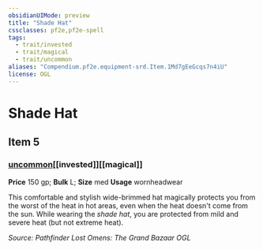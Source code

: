 ```yaml
---
obsidianUIMode: preview
title: "Shade Hat"
cssclasses: pf2e,pf2e-spell
tags:
  - trait/invested
  - trait/magical
  - trait/uncommon
aliases: "Compendium.pf2e.equipment-srd.Item.1Md7gEeGcqs7n4iU"
license: OGL
---
```

# Shade Hat
## Item 5
### [uncommon](uncommon "Uncommon Rarity Trait")[[invested]][[magical]]


**Price** 150 gp; 
**Bulk** L; **Size** med
**Usage** wornheadwear

This comfortable and stylish wide-brimmed hat magically protects you from the worst of the heat in hot areas, even when the heat doesn't come from the sun. While wearing the _shade hat_, you are protected from mild and severe heat (but not extreme heat).

*Source: Pathfinder Lost Omens: The Grand Bazaar*
*OGL*